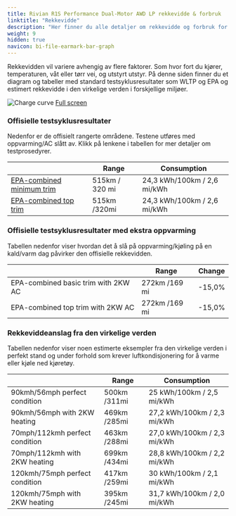 ```yaml
---
title: Rivian R1S Performance Dual-Motor AWD LP rekkevidde & forbruk
linktitle: "Rekkevidde"
description: "Her finner du alle detaljer om rekkevidde og forbruk for Rivian R1S Performance Dual-Motor AWD LP."
weight: 9
hidden: true
navicon: bi-file-earmark-bar-graph
---
```

<!-- markdownlint-disable MD033 -->

Rekkevidden vil variere avhengig av flere faktorer. Som hvor fort du kjører, temperaturen, våt eller tørr vei, og utstyrt utstyr. På denne siden finner du et diagram og tabeller med standard testsyklusresultater som WLTP og EPA og estimert rekkevidde i den virkelige verden i forskjellige miljøer. 

<img class="img-fluid" alt="Charge curve" src="../range.svg"/>
<a href="../range.svg">Full screen</a>

### Offisielle testsyklusresultater

Nedenfor er de offisielt rangerte områdene. Testene utføres med oppvarming/AC slått av. Klikk på lenkene i tabellen for mer detaljer om testprosedyrer. 

<table class="table table-striped">
<thead>
<tr><th></th><th>  Range </th><th>Consumption </th></tr>
<tbody>
<tr><td><a href="../../../../../guides/understandingrange/epa/">EPA-combined minimum trim</a></td><td>515km / 320 mi</td><td> 24,3 kWh/100km / 2,6 mi/kWh </td></tr> 
<tr><td><a href="../../../../../guides/understandingrange/epa/">EPA-combined top trim </a></td><td>515km /320mi</td><td> 24,3 kWh/100km / 2,6 mi/kWh  </td></tr> 
</tbody></table>

### Offisielle testsyklusresultater med ekstra oppvarming

Tabellen nedenfor viser hvordan det å slå på oppvarming/kjøling på en kald/varm dag påvirker den offisielle rekkevidden. 

<table class="table table-striped">
<thead>
<tr><th></th><th>  Range </th><th>Change </th></tr>
<tbody>
<tr><td>  EPA-combined basic trim with 2KW AC </td><td> 272km /169 mi </td><td> -15,0%</td></tr>
<tr><td>  EPA-combined top trim with 2KW AC </td><td> 272km /169 mi </td><td> -15,0%</td></tr>
</tbody></table>

### Rekkeviddeanslag fra den virkelige verden

Tabellen nedenfor viser noen estimerte eksempler fra den virkelige verden i perfekt stand og under forhold som krever luftkondisjonering for å varme eller kjøle ned kjøretøy. 

<table class="table table-striped">
<thead>
<tr><th></th><th>  Range </th><th>Consumption </th></tr>
<tbody>
<tr><td> 90kmh/56mph perfect condition </td><td> 500km /311mi</td><td> 25 kWh/100km / 2,5 mi/kWh </td></tr>
<tr><td> 90kmh/56mph with 2KW heating </td><td> 469km /285mi</td><td> 27,2 kWh/100km / 2,3 mi/kWh </td></tr
<tr><td> 70mph/112kmh perfect condition </td><td> 463km /288mi</td><td> 27,0 kWh/100km / 2,3 mi/kWh</td></tr>
<tr><td> 70mph/112kmh with 2KW heating </td><td> 699km /434mi</td><td> 28,8 kWh/100km / 2,2 mi/kWh  </td></tr
<tr><td> 120kmh/75mph perfect condition </td><td> 417km /259mi</td><td> 30 kWh/100km / 2,1 mi/kWh </td></tr>
<tr><td> 120kmh/75mph with 2KW heating </td><td> 395km /245mi</td><td> 31,7 kWh/100km / 2,0 mi/kWh </td></tr
</tbody></table>
